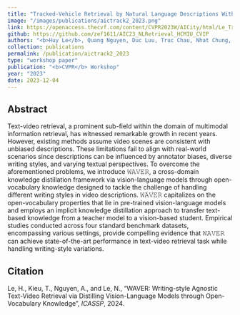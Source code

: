 ```yaml
---
title: "Tracked-Vehicle Retrieval by Natural Language Descriptions With Multi-Contextual Adaptive Knowledge"
image: "/images/publications/aictrack2_2023.png"
link: https://openaccess.thecvf.com/content/CVPR2023W/AICity/html/Le_Tracked-Vehicle_Retrieval_by_Natural_Language_Descriptions_With_Multi-Contextual_Adaptive_Knowledge_CVPRW_2023_paper.html
github: https://github.com/zef1611/AIC23_NLRetrieval_HCMIU_CVIP
authors: "<b>Huy Le</b>, Quang Nguyen, Duc Luu, Truc Chau, Nhat Chung, Synh Ha"
collection: publications
permalink: /publication/aictrack2_2023
type: "workshop paper"
publication: "<b>CVPR</b> Workshop"
year: "2023"
date: 2023-12-04
---
```


## Abstract
Text-video retrieval, a prominent sub-field within the domain of multimodal information retrieval, has witnessed remarkable growth in recent years. However, existing methods assume video scenes are consistent with unbiased descriptions. These limitations fail to align with real-world scenarios since descriptions can be influenced by annotator biases, diverse writing styles, and varying textual perspectives. To overcome the aforementioned problems, we introduce 𝚆𝙰𝚅𝙴𝚁, a cross-domain knowledge distillation framework via vision-language models through open-vocabulary knowledge designed to tackle the challenge of handling different writing styles in video descriptions. 𝚆𝙰𝚅𝙴𝚁 capitalizes on the open-vocabulary properties that lie in pre-trained vision-language models and employs an implicit knowledge distillation approach to transfer text-based knowledge from a teacher model to a vision-based student. Empirical studies conducted across four standard benchmark datasets, encompassing various settings, provide compelling evidence that 𝚆𝙰𝚅𝙴𝚁 can achieve state-of-the-art performance in text-video retrieval task while handling writing-style variations.

## Citation
Le, H., Kieu, T., Nguyen, A., and Le, N., “WAVER: Writing-style Agnostic Text-Video Retrieval via Distilling Vision-Language Models through Open-Vocabulary Knowledge”, <i>ICASSP</i>, 2024.